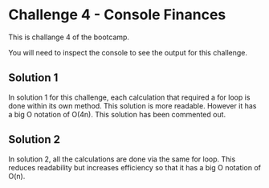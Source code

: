 # Challenge 4 - Console Finances

This is challange 4 of the bootcamp.

You will need to inspect the console to see the output for this challenge.

## Solution 1

In solution 1 for this challenge, each calculation that required a for loop is done within its own method.
This solution is more readable. However it has a big O notation of O(4n).
This solution has been commented out.

## Solution 2

In solution 2, all the calculations are done via the same for loop. 
This reduces readability but increases efficiency so that it has a big O notation of O(n).